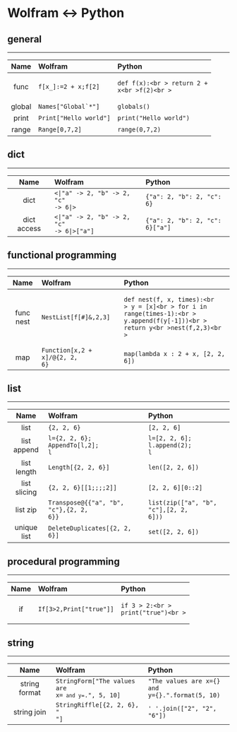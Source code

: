 # Wolfram ↔ Python
## general
---
 Name | Wolfram | Python
:---:|:---|:---
func|<code>f[x_]:=2 + x;f[2]</code>|<pre><code>def f(x):<br \>	return 2 + x<br \>f(2)<br \></code></pre>
global|<code>Names["Global`*"]</code>|<code>globals()</code>
print|<code>Print["Hello world"]</code>|<code>print("Hello world")</code>
range|<code>Range[0,7,2]</code>|<code>range(0,7,2)</code>


## dict
---
 Name | Wolfram | Python
:---:|:---|:---
dict|<code><\|"a" -> 2, "b" -> 2, "c" -> 6\|></code>|<code>{"a": 2, "b": 2, "c": 6}</code>
dict access|<code><\|"a" -> 2, "b" -> 2, "c" -> 6\|>["a"]</code>|<code>{"a": 2, "b": 2, "c": 6}["a"]</code>


## functional programming
---
 Name | Wolfram | Python
:---:|:---|:---
func nest|<code>NestList[f[#]&,2,3]</code>|<pre><code>def nest(f, x, times):<br \>    y = [x]<br \>    for i in range(times-1):<br \>        y.append(f(y[-1]))<br \>    return y<br \>nest(f,2,3)<br \></code></pre>
map|<code>Function[x,2 + x]/@{2, 2, 6}</code>|<code>map(lambda x : 2 + x, [2, 2, 6])</code>


## list
---
 Name | Wolfram | Python
:---:|:---|:---
list|<code>{2, 2, 6}</code>|<code>[2, 2, 6]</code>
list append|<code>l={2, 2, 6}; AppendTo[l,2]; l</code>|<code>l=[2, 2, 6]; l.append(2); l</code>
list length|<code>Length[{2, 2, 6}]</code>|<code>len([2, 2, 6])</code>
list slicing|<code>{2, 2, 6}[[1;;;;2]]</code>|<code>[2, 2, 6][0::2]</code>
list zip|<code>Transpose@{{"a", "b", "c"},{2, 2, 6}}</code>|<code>list(zip(["a", "b", "c"],[2, 2, 6]))</code>
unique list|<code>DeleteDuplicates[{2, 2, 6}]</code>|<code>set([2, 2, 6])</code>


## procedural programming
---
 Name | Wolfram | Python
:---:|:---|:---
if|<code>If[3>2,Print["true"]]</code>|<pre><code>if 3 > 2:<br \>	print("true")<br \></code></pre>


## string
---
 Name | Wolfram | Python
:---:|:---|:---
string format|<code>StringForm["The values are x=`` and y=``.", 5, 10]</code>|<code>"The values are x={} and y={}.".format(5, 10)</code>
string join|<code>StringRiffle[{2, 2, 6}, " "]</code>|<code>' '.join(["2", "2", "6"])</code>



